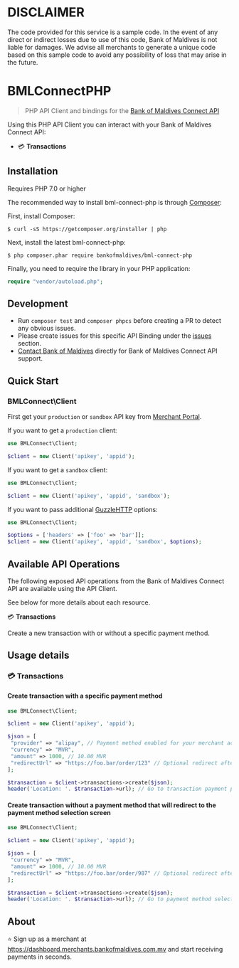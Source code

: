 # DISCLAIMER
The code provided for this service is a sample code. In the event of any direct or indirect losses due to use of this code, Bank of Maldives is not liable for damages. We advise all merchants to generate a unique code based on this sample code to avoid any possibility of loss that may arise in the future.

# BMLConnectPHP
> PHP API Client and bindings for the [Bank of Maldives Connect API](https://github.com/bankofmaldives/bml-connect)


Using this PHP API Client you can interact with your Bank of Maldives Connect API:
- 💳 __Transactions__

## Installation

Requires PHP 7.0 or higher

The recommended way to install bml-connect-php is through [Composer](https://getcomposer.org):

First, install Composer:

```
$ curl -sS https://getcomposer.org/installer | php
```

Next, install the latest bml-connect-php:

```
$ php composer.phar require bankofmaldives/bml-connect-php
```

Finally, you need to require the library in your PHP application:

```php
require "vendor/autoload.php";
```

## Development

- Run `composer test` and `composer phpcs` before creating a PR to detect any obvious issues.
- Please create issues for this specific API Binding under the [issues](https://github.com/bankofmaldives/bml-connect-php/issues) section.
- [Contact Bank of Maldives](https://dashboard.merchants.bankofmaldives.com.mv) directly for Bank of Maldives Connect API support.


## Quick Start
### BMLConnect\Client
First get your `production` or `sandbox` API key from [Merchant Portal](https://dashboard.merchants.bankofmaldives.com.mv).

If you want to get a `production` client:

```php
use BMLConnect\Client;

$client = new Client('apikey', 'appid');
```

If you want to get a `sandbox` client:

```php
use BMLConnect\Client;

$client = new Client('apikey', 'appid', 'sandbox');
```

If you want to pass additional [GuzzleHTTP](https://github.com/guzzle/guzzle) options:

```php
use BMLConnect\Client;

$options = ['headers' => ['foo' => 'bar']];
$client = new Client('apikey', 'appid', 'sandbox', $options);
```

## Available API Operations

The following exposed API operations from the Bank of Maldives Connect API are available using the API Client.

See below for more details about each resource.

💳 __Transactions__

Create a new transaction with or without a specific payment method.

## Usage details

### 💳 Transactions
#### Create transaction with a specific payment method

```php
use BMLConnect\Client;

$client = new Client('apikey', 'appid');

$json = [
 "provider" => "alipay", // Payment method enabled for your merchant account such as bcmc, alipay, card
 "currency" => "MVR",
 "amount" => 1000, // 10.00 MVR
 "redirectUrl" => "https://foo.bar/order/123" // Optional redirect after payment completion
];

$transaction = $client->transactions->create($json);
header('Location: '. $transaction->url); // Go to transaction payment page
```

#### Create transaction without a payment method that will redirect to the payment method selection screen

```php
use BMLConnect\Client;

$client = new Client('apikey', 'appid');

$json = [
 "currency" => "MVR",
 "amount" => 1000, // 10.00 MVR
 "redirectUrl" => "https://foo.bar/order/987" // Optional redirect after payment completion
];

$transaction = $client->transactions->create($json);
header('Location: '. $transaction->url); // Go to payment method selection screen
```


## About

⭐ Sign up as a merchant at https://dashboard.merchants.bankofmaldives.com.mv and start receiving payments in seconds.
